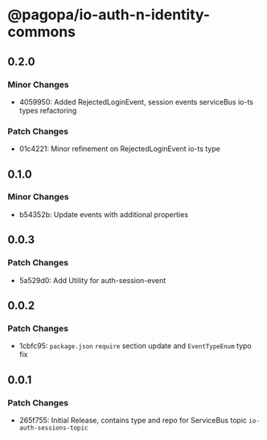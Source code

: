 # @pagopa/io-auth-n-identity-commons

## 0.2.0

### Minor Changes

- 4059950: Added RejectedLoginEvent, session events serviceBus io-ts types refactoring

### Patch Changes

- 01c4221: Minor refinement on RejectedLoginEvent io-ts type

## 0.1.0

### Minor Changes

- b54352b: Update events with additional properties

## 0.0.3

### Patch Changes

- 5a529d0: Add Utility for auth-session-event

## 0.0.2

### Patch Changes

- 1cbfc95: `package.json` `require` section update and `EventTypeEnum` typo fix

## 0.0.1

### Patch Changes

- 265f755: Initial Release, contains type and repo for ServiceBus topic `io-auth-sessions-topic`
